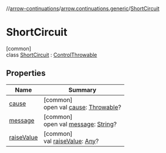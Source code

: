 //[arrow-continuations](../../../index.md)/[arrow.continuations.generic](../index.md)/[ShortCircuit](index.md)

# ShortCircuit

[common]\
class [ShortCircuit](index.md) : [ControlThrowable](../-control-throwable/index.md)

## Properties

| Name | Summary |
|---|---|
| [cause](../-control-throwable/index.md#-654012527%2FProperties%2F1378859840) | [common]<br>open val [cause](../-control-throwable/index.md#-654012527%2FProperties%2F1378859840): [Throwable](https://kotlinlang.org/api/latest/jvm/stdlib/kotlin/-throwable/index.html)? |
| [message](../-control-throwable/index.md#1824300659%2FProperties%2F1378859840) | [common]<br>open val [message](../-control-throwable/index.md#1824300659%2FProperties%2F1378859840): [String](https://kotlinlang.org/api/latest/jvm/stdlib/kotlin/-string/index.html)? |
| [raiseValue](raise-value.md) | [common]<br>val [raiseValue](raise-value.md): [Any](https://kotlinlang.org/api/latest/jvm/stdlib/kotlin/-any/index.html)? |
